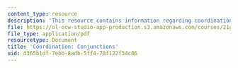 ```yaml
---
content_type: resource
description: 'This resource contains information regarding coordination: Conjunctions.'
file: https://ol-ocw-studio-app-production.s3.amazonaws.com/courses/21g-222-expository-writing-for-bilingual-students-fall-2002/d365b1df7ebb8adb5ff478f122f34c86_MIT21G_222F02_Coordinatn_i.pdf
file_type: application/pdf
resourcetype: Document
title: 'Coordination: Conjunctions'
uid: d365b1df-7ebb-8adb-5ff4-78f122f34c86
---
```

